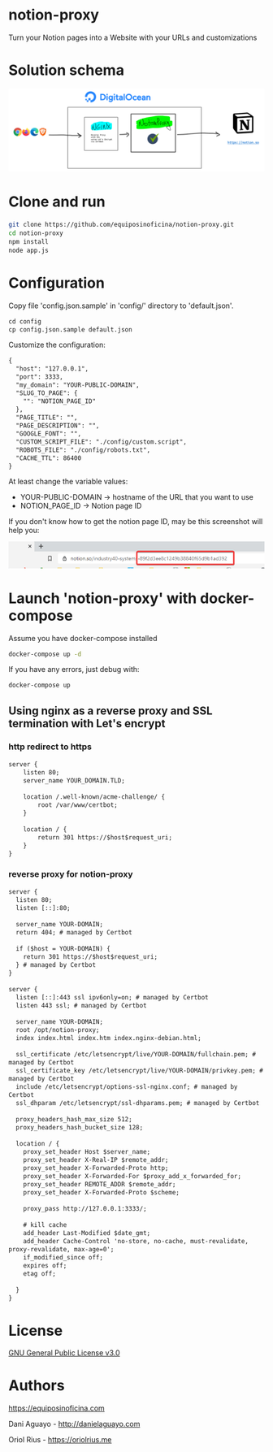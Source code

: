 # notion-proxy
Turn your Notion pages into a Website with your URLs and customizations

# Solution schema

![notion-proxy schema](https://raw.githubusercontent.com/equiposinoficina/notion-proxy/main/images/notion-proxy-schema.png)

# Clone and run

```bash
git clone https://github.com/equiposinoficina/notion-proxy.git
cd notion-proxy
npm install
node app.js
```

# Configuration

Copy file 'config.json.sample' in 'config/' directory to 'default.json'.

```
cd config
cp config.json.sample default.json
```

Customize the configuration:

```
{
  "host": "127.0.0.1",
  "port": 3333,
  "my_domain": "YOUR-PUBLIC-DOMAIN",
  "SLUG_TO_PAGE": {
    "": "NOTION_PAGE_ID"
  },
  "PAGE_TITLE": "",
  "PAGE_DESCRIPTION": "",
  "GOOGLE_FONT": "",
  "CUSTOM_SCRIPT_FILE": "./config/custom.script",
  "ROBOTS_FILE": "./config/robots.txt",
  "CACHE_TTL": 86400
}
```

At least change the variable values:

- YOUR-PUBLIC-DOMAIN -> hostname of the URL that you want to use
- NOTION_PAGE_ID -> Notion page ID

If you don't know how to get the notion page ID, may be this screenshot will help you:

![notion page ID](https://raw.githubusercontent.com/equiposinoficina/notion-proxy/main/images/notion-page-id.png)

# Launch 'notion-proxy' with docker-compose

Assume you have docker-compose installed

```bash
docker-compose up -d
```

If you have any errors, just debug with:

```bash
docker-compose up
```

## Using nginx as a reverse proxy and SSL termination with Let's encrypt

### http redirect to https
```
server {
    listen 80;
    server_name YOUR_DOMAIN.TLD;

    location /.well-known/acme-challenge/ {
        root /var/www/certbot;
    }

    location / {
        return 301 https://$host$request_uri;
    }
}
```

### reverse proxy for notion-proxy
```
server {
  listen 80;
  listen [::]:80;

  server_name YOUR-DOMAIN;
  return 404; # managed by Certbot

  if ($host = YOUR-DOMAIN) {
    return 301 https://$host$request_uri;
  } # managed by Certbot
}

server {
  listen [::]:443 ssl ipv6only=on; # managed by Certbot
  listen 443 ssl; # managed by Certbot

  server_name YOUR-DOMAIN;
  root /opt/notion-proxy;
  index index.html index.htm index.nginx-debian.html;

  ssl_certificate /etc/letsencrypt/live/YOUR-DOMAIN/fullchain.pem; # managed by Certbot
  ssl_certificate_key /etc/letsencrypt/live/YOUR-DOMAIN/privkey.pem; # managed by Certbot
  include /etc/letsencrypt/options-ssl-nginx.conf; # managed by Certbot
  ssl_dhparam /etc/letsencrypt/ssl-dhparams.pem; # managed by Certbot

  proxy_headers_hash_max_size 512;
  proxy_headers_hash_bucket_size 128; 

  location / {
    proxy_set_header Host $server_name;
    proxy_set_header X-Real-IP $remote_addr;
    proxy_set_header X-Forwarded-Proto http;
    proxy_set_header X-Forwarded-For $proxy_add_x_forwarded_for;
    proxy_set_header REMOTE_ADDR $remote_addr;
    proxy_set_header X-Forwarded-Proto $scheme;

    proxy_pass http://127.0.0.1:3333/;

    # kill cache
    add_header Last-Modified $date_gmt;
    add_header Cache-Control 'no-store, no-cache, must-revalidate, proxy-revalidate, max-age=0';
    if_modified_since off;
    expires off;
    etag off;

  }
}
```

# License
[GNU General Public License v3.0](https://github.com/equiposinoficina/notion-proxy/blob/main/LICENSE)

# Authors
https://equiposinoficina.com

Dani Aguayo - http://danielaguayo.com

Oriol Rius - https://oriolrius.me
